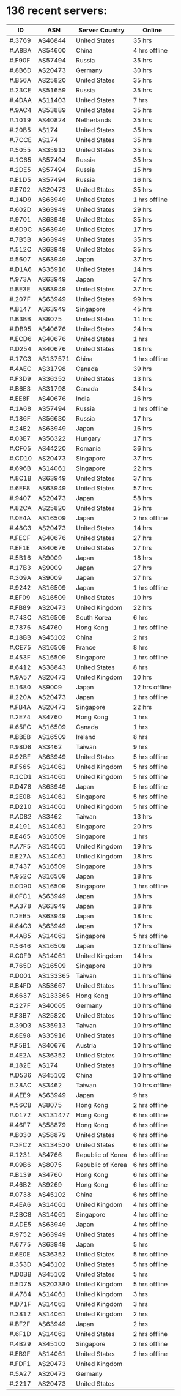 # 136 recent servers:

| ID | ASN | Server Country | Online |
| ------ | ------ | ------ | ------ |
| #.3769 | AS46844 | United States | 35 hrs |
| #.A8BA | AS54600 | China | 4 hrs offline |
| #.F90F | AS57494 | Russia | 35 hrs |
| #.8B6D | AS20473 | Germany | 30 hrs |
| #.B56A | AS25820 | United States | 35 hrs |
| #.23CE | AS51659 | Russia | 35 hrs |
| #.4DAA | AS11403 | United States | 7 hrs |
| #.9AC4 | AS53889 | United States | 35 hrs |
| #.1019 | AS40824 | Netherlands | 35 hrs |
| #.20B5 | AS174 | United States | 35 hrs |
| #.7CCE | AS174 | United States | 35 hrs |
| #.5055 | AS35913 | United States | 35 hrs |
| #.1C65 | AS57494 | Russia | 35 hrs |
| #.2DE5 | AS57494 | Russia | 15 hrs |
| #.E1D5 | AS57494 | Russia | 16 hrs |
| #.E702 | AS20473 | United States | 35 hrs |
| #.14D9 | AS63949 | United States | 1 hrs offline |
| #.602D | AS63949 | United States | 29 hrs |
| #.9701 | AS63949 | United States | 35 hrs |
| #.6D9C | AS63949 | United States | 17 hrs |
| #.7B5B | AS63949 | United States | 35 hrs |
| #.512C | AS63949 | United States | 35 hrs |
| #.5607 | AS63949 | Japan | 37 hrs |
| #.D1A6 | AS35916 | United States | 14 hrs |
| #.973A | AS63949 | Japan | 37 hrs |
| #.BE3E | AS63949 | United States | 37 hrs |
| #.207F | AS63949 | United States | 99 hrs |
| #.B147 | AS63949 | Singapore | 45 hrs |
| #.B3BB | AS8075 | United States | 11 hrs |
| #.DB95 | AS40676 | United States | 24 hrs |
| #.ECD6 | AS40676 | United States | 1 hrs |
| #.D254 | AS40676 | United States | 18 hrs |
| #.17C3 | AS137571 | China | 1 hrs offline |
| #.4AEC | AS31798 | Canada | 39 hrs |
| #.F3D9 | AS36352 | United States | 13 hrs |
| #.B6E3 | AS31798 | Canada | 34 hrs |
| #.EE8F | AS40676 | India | 16 hrs |
| #.1A68 | AS57494 | Russia | 1 hrs offline |
| #.186F | AS56630 | Russia | 17 hrs |
| #.24E2 | AS63949 | Japan | 16 hrs |
| #.03E7 | AS56322 | Hungary | 17 hrs |
| #.CF05 | AS44220 | Romania | 36 hrs |
| #.CD10 | AS20473 | Singapore | 37 hrs |
| #.696B | AS14061 | Singapore | 22 hrs |
| #.8C1B | AS63949 | United States | 37 hrs |
| #.6EF8 | AS63949 | United States | 57 hrs |
| #.9407 | AS20473 | Japan | 58 hrs |
| #.82CA | AS25820 | United States | 15 hrs |
| #.0E4A | AS16509 | Japan | 2 hrs offline |
| #.48C3 | AS20473 | United States | 14 hrs |
| #.FECF | AS40676 | United States | 27 hrs |
| #.EF1E | AS40676 | United States | 27 hrs |
| #.5B16 | AS9009 | Japan | 18 hrs |
| #.17B3 | AS9009 | Japan | 27 hrs |
| #.309A | AS9009 | Japan | 27 hrs |
| #.9242 | AS16509 | Japan | 1 hrs offline |
| #.EF09 | AS16509 | United States | 10 hrs |
| #.FB89 | AS20473 | United Kingdom | 22 hrs |
| #.743C | AS16509 | South Korea | 6 hrs |
| #.7876 | AS4760 | Hong Kong | 1 hrs offline |
| #.18BB | AS45102 | China | 2 hrs |
| #.CE75 | AS16509 | France | 8 hrs |
| #.453F | AS16509 | Singapore | 1 hrs offline |
| #.6412 | AS38843 | United States | 8 hrs |
| #.9A57 | AS20473 | United Kingdom | 10 hrs |
| #.1680 | AS9009 | Japan | 12 hrs offline |
| #.220A | AS20473 | Japan | 1 hrs offline |
| #.FB4A | AS20473 | Singapore | 22 hrs |
| #.2E74 | AS4760 | Hong Kong | 1 hrs |
| #.65FC | AS16509 | Canada | 1 hrs |
| #.BBEB | AS16509 | Ireland | 8 hrs |
| #.98D8 | AS3462 | Taiwan | 9 hrs |
| #.92BF | AS63949 | United States | 5 hrs offline |
| #.F565 | AS14061 | United Kingdom | 5 hrs offline |
| #.1CD1 | AS14061 | United Kingdom | 5 hrs offline |
| #.D478 | AS63949 | Japan | 5 hrs offline |
| #.2E0B | AS14061 | Singapore | 5 hrs offline |
| #.D210 | AS14061 | United Kingdom | 5 hrs offline |
| #.AD82 | AS3462 | Taiwan | 13 hrs |
| #.4191 | AS14061 | Singapore | 20 hrs |
| #.E465 | AS16509 | Singapore | 1 hrs |
| #.A7F5 | AS14061 | United Kingdom | 19 hrs |
| #.E27A | AS14061 | United Kingdom | 18 hrs |
| #.7437 | AS16509 | Singapore | 18 hrs |
| #.952C | AS16509 | Japan | 18 hrs |
| #.0D90 | AS16509 | Singapore | 1 hrs offline |
| #.0FC1 | AS63949 | Japan | 18 hrs |
| #.A378 | AS63949 | Japan | 18 hrs |
| #.2EB5 | AS63949 | Japan | 18 hrs |
| #.64C3 | AS63949 | Japan | 17 hrs |
| #.4AB5 | AS14061 | Singapore | 5 hrs offline |
| #.5646 | AS16509 | Japan | 12 hrs offline |
| #.C0F9 | AS14061 | United Kingdom | 14 hrs |
| #.765D | AS16509 | Singapore | 10 hrs |
| #.D001 | AS133365 | Taiwan | 11 hrs offline |
| #.B4FD | AS53667 | United States | 11 hrs offline |
| #.6637 | AS133365 | Hong Kong | 10 hrs offline |
| #.227F | AS40065 | Germany | 10 hrs offline |
| #.F3B7 | AS25820 | United States | 10 hrs offline |
| #.39D3 | AS35913 | Taiwan | 10 hrs offline |
| #.8E98 | AS35916 | United States | 10 hrs offline |
| #.F5B1 | AS40676 | Austria | 10 hrs offline |
| #.4E2A | AS36352 | United States | 10 hrs offline |
| #.182E | AS174 | United States | 10 hrs offline |
| #.D536 | AS45102 | China | 10 hrs offline |
| #.28AC | AS3462 | Taiwan | 10 hrs offline |
| #.AEE9 | AS63949 | Japan | 9 hrs |
| #.56CB | AS8075 | Hong Kong | 2 hrs offline |
| #.0172 | AS131477 | Hong Kong | 6 hrs offline |
| #.46F7 | AS58879 | Hong Kong | 6 hrs offline |
| #.B030 | AS58879 | United States | 6 hrs offline |
| #.3FC2 | AS134520 | United States | 6 hrs offline |
| #.1231 | AS4766 | Republic of Korea | 6 hrs offline |
| #.09B6 | AS8075 | Republic of Korea | 6 hrs offline |
| #.B139 | AS4760 | Hong Kong | 6 hrs offline |
| #.46B2 | AS9269 | Hong Kong | 6 hrs offline |
| #.0738 | AS45102 | China | 6 hrs offline |
| #.4EA6 | AS14061 | United Kingdom | 4 hrs offline |
| #.2BC8 | AS14061 | Singapore | 4 hrs offline |
| #.ADE5 | AS63949 | Japan | 4 hrs offline |
| #.9752 | AS63949 | United States | 4 hrs offline |
| #.6775 | AS63949 | Japan | 5 hrs |
| #.6E0E | AS36352 | United States | 5 hrs offline |
| #.353D | AS45102 | United States | 5 hrs offline |
| #.D0BB | AS45102 | United States | 5 hrs |
| #.5D75 | AS203380 | United Kingdom | 5 hrs offline |
| #.A784 | AS14061 | United Kingdom | 3 hrs |
| #.D71F | AS14061 | United Kingdom | 3 hrs |
| #.3812 | AS14061 | United Kingdom | 2 hrs |
| #.BF2F | AS63949 | Japan | 2 hrs |
| #.6F1D | AS14061 | United States | 2 hrs offline |
| #.4B29 | AS45102 | Singapore | 2 hrs offline |
| #.EB9F | AS14061 | United States | 2 hrs offline |
| #.FDF1 | AS20473 | United Kingdom | |
| #.5A27 | AS20473 | Germany | |
| #.2217 | AS20473 | United States | |

